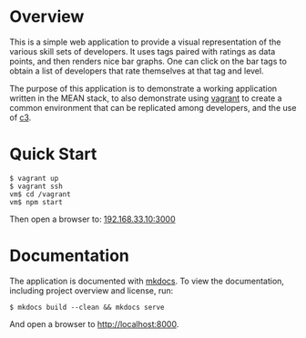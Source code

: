 
# Overview

This is a simple web application to provide a visual representation of the
various skill sets of developers.  It uses tags paired with ratings as data
points, and then renders nice bar graphs.  One can click on the bar tags
to obtain a list of developers that rate themselves at that tag and level.

The purpose of this application is to demonstrate a working application
written in the MEAN stack, to also demonstrate using [vagrant](https://docs.vagrantup.com/v2/) 
to create a common environment that can be replicated among developers, 
and the use of [c3](http://c3js.org/examples.html).

# Quick Start

    $ vagrant up
    $ vagrant ssh
    vm$ cd /vagrant
    vm$ npm start

Then open a browser to: [192.168.33.10:3000](http://192.168.33.10:3000)

# Documentation

The application is documented with [mkdocs](http://www.mkdocs.org/).  To view
the documentation, including project overview and license, run:

    $ mkdocs build --clean && mkdocs serve

And open a browser to [http://localhost:8000](http://localhost:8000).

